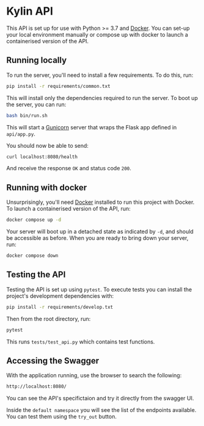 # Kylin API

This API is set up for use with Python >= 3.7 and [Docker](https://www.docker.com/). You can set-up your local environment manually or compose up with docker to launch a containerised version of the API.

## Running locally

To run the server, you'll need to install a few requirements. To do this, run:

```bash
pip install -r requirements/common.txt
```

This will install only the dependencies required to run the server. To boot up the server, you can run:

```bash
bash bin/run.sh
```

This will start a [Gunicorn](https://gunicorn.org/) server that wraps the Flask app defined in `api/app.py`. 

You should now be able to send:

```bash
curl localhost:8080/health
```

And receive the response `OK` and status code `200`. 

## Running with docker

Unsurprisingly, you'll need [Docker](https://www.docker.com/products/docker-desktop) 
installed to run this project with Docker. To launch a containerised version of the API, run:
```bash
docker compose up -d
```

Your server will boot up in a detached state as indicated by `-d`, and should be accessible as before. When you are ready to bring down your server, run:

```bash
docker compose down
```

## Testing the API

Testing the API is set up using `pytest`. To execute tests you can install the project's development dependencies with:

```bash
pip install -r requirements/develop.txt
```
Then from the root directory, run:
```bash
pytest
```
This runs `tests/test_api.py` which contains test functions.

## Accessing the Swagger 
With the application running, use the browser to search the following:
```bash
http://localhost:8080/
```

You can see the API's specifictaion and try it directly from the swagger UI.  

Inside the `default namespace` you will see the list of the endpoints available. You can test them using the `try_out` button.
